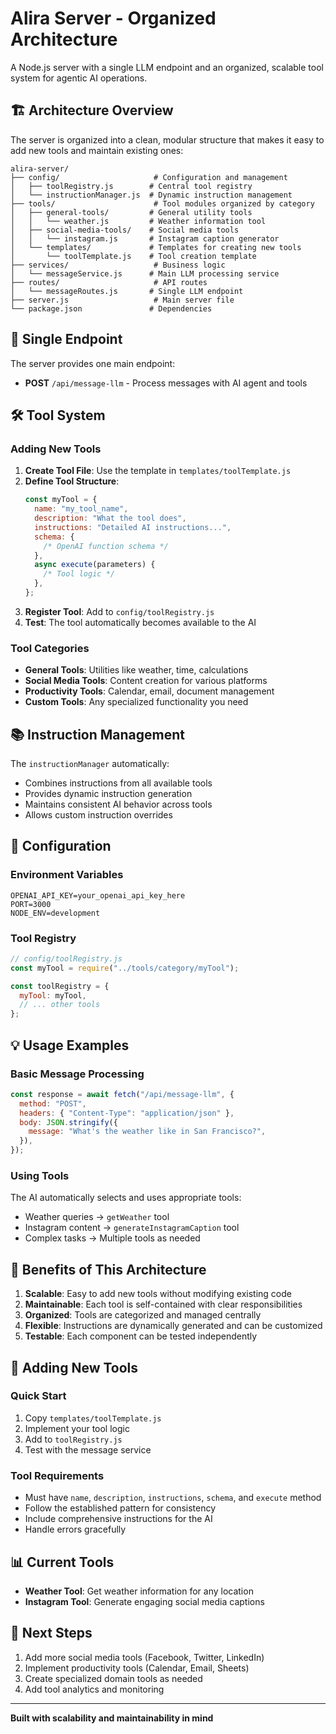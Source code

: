 # Alira Server - Organized Architecture

A Node.js server with a single LLM endpoint and an organized, scalable tool system for agentic AI operations.

## 🏗️ Architecture Overview

The server is organized into a clean, modular structure that makes it easy to add new tools and maintain existing ones:

```
alira-server/
├── config/                     # Configuration and management
│   ├── toolRegistry.js        # Central tool registry
│   └── instructionManager.js  # Dynamic instruction management
├── tools/                      # Tool modules organized by category
│   ├── general-tools/         # General utility tools
│   │   └── weather.js         # Weather information tool
│   ├── social-media-tools/    # Social media tools
│   │   └── instagram.js       # Instagram caption generator
│   └── templates/             # Templates for creating new tools
│       └── toolTemplate.js    # Tool creation template
├── services/                   # Business logic
│   └── messageService.js      # Main LLM processing service
├── routes/                     # API routes
│   └── messageRoutes.js       # Single LLM endpoint
├── server.js                   # Main server file
└── package.json               # Dependencies
```

## 🚀 Single Endpoint

The server provides one main endpoint:

- **POST** `/api/message-llm` - Process messages with AI agent and tools

## 🛠️ Tool System

### Adding New Tools

1. **Create Tool File**: Use the template in `templates/toolTemplate.js`
2. **Define Tool Structure**:
   ```javascript
   const myTool = {
     name: "my_tool_name",
     description: "What the tool does",
     instructions: "Detailed AI instructions...",
     schema: {
       /* OpenAI function schema */
     },
     async execute(parameters) {
       /* Tool logic */
     },
   };
   ```
3. **Register Tool**: Add to `config/toolRegistry.js`
4. **Test**: The tool automatically becomes available to the AI

### Tool Categories

- **General Tools**: Utilities like weather, time, calculations
- **Social Media Tools**: Content creation for various platforms
- **Productivity Tools**: Calendar, email, document management
- **Custom Tools**: Any specialized functionality you need

## 📚 Instruction Management

The `instructionManager` automatically:

- Combines instructions from all available tools
- Provides dynamic instruction generation
- Maintains consistent AI behavior across tools
- Allows custom instruction overrides

## 🔧 Configuration

### Environment Variables

```env
OPENAI_API_KEY=your_openai_api_key_here
PORT=3000
NODE_ENV=development
```

### Tool Registry

```javascript
// config/toolRegistry.js
const myTool = require("../tools/category/myTool");

const toolRegistry = {
  myTool: myTool,
  // ... other tools
};
```

## 💡 Usage Examples

### Basic Message Processing

```javascript
const response = await fetch("/api/message-llm", {
  method: "POST",
  headers: { "Content-Type": "application/json" },
  body: JSON.stringify({
    message: "What's the weather like in San Francisco?",
  }),
});
```

### Using Tools

The AI automatically selects and uses appropriate tools:

- Weather queries → `getWeather` tool
- Instagram content → `generateInstagramCaption` tool
- Complex tasks → Multiple tools as needed

## 🚀 Benefits of This Architecture

1. **Scalable**: Easy to add new tools without modifying existing code
2. **Maintainable**: Each tool is self-contained with clear responsibilities
3. **Organized**: Tools are categorized and managed centrally
4. **Flexible**: Instructions are dynamically generated and can be customized
5. **Testable**: Each component can be tested independently

## 🔮 Adding New Tools

### Quick Start

1. Copy `templates/toolTemplate.js`
2. Implement your tool logic
3. Add to `toolRegistry.js`
4. Test with the message service

### Tool Requirements

- Must have `name`, `description`, `instructions`, `schema`, and `execute` method
- Follow the established pattern for consistency
- Include comprehensive instructions for the AI
- Handle errors gracefully

## 📊 Current Tools

- **Weather Tool**: Get weather information for any location
- **Instagram Tool**: Generate engaging social media captions

## 🎯 Next Steps

1. Add more social media tools (Facebook, Twitter, LinkedIn)
2. Implement productivity tools (Calendar, Email, Sheets)
3. Create specialized domain tools as needed
4. Add tool analytics and monitoring

---

**Built with scalability and maintainability in mind**
